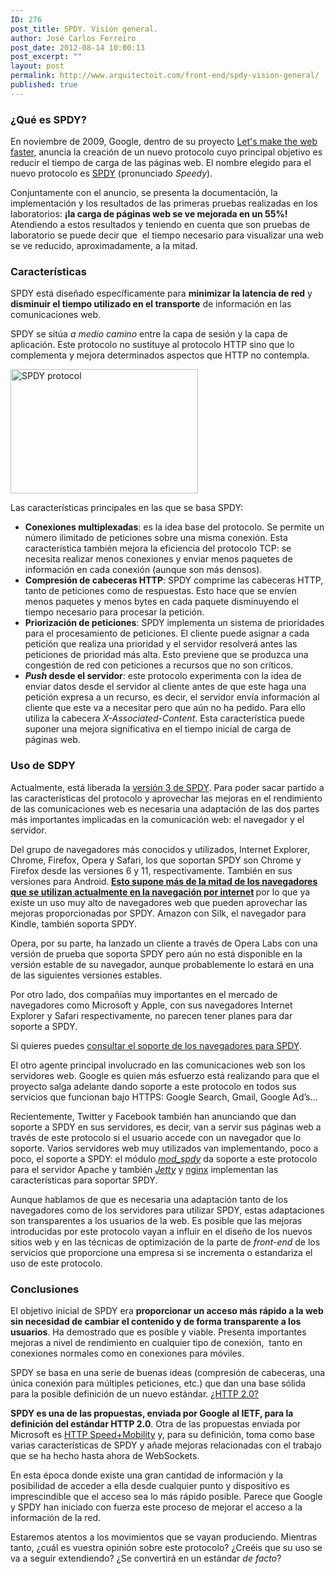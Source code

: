 ```yaml
---
ID: 276
post_title: SPDY. Visión general.
author: José Carlos Ferreiro
post_date: 2012-08-14 10:00:13
post_excerpt: ""
layout: post
permalink: http://www.arquitectoit.com/front-end/spdy-vision-general/
published: true
---
```

<h3>¿Qué es SPDY?</h3>
En noviembre de 2009, Google, dentro de su proyecto <a title="Let's make the web faster" href="https://developers.google.com/speed/?hl=es" target="_blank">Let's make the web faster</a>, anuncia la creación de un nuevo protocolo cuyo principal objetivo es reducir el tiempo de carga de las páginas web. El nombre elegido para el nuevo protocolo es <a title="SPDY" href="http://dev.chromium.org/spdy" target="_blank">SPDY</a> (pronunciado <em>Speedy</em>).

Conjuntamente con el anuncio, se presenta la documentación, la implementación y los resultados de las primeras pruebas realizadas en los laboratorios: <strong>¡la carga de páginas web se ve mejorada en un 55%!</strong> Atendiendo a estos resultados y teniendo en cuenta que son pruebas de laboratorio se puede decir que  el tiempo necesario para visualizar una web se ve reducido, aproximadamente, a la mitad.
<h3>Características</h3>
SPDY está diseñado específicamente para <strong>minimizar la latencia de red</strong> y <strong>disminuir el tiempo utilizado en el transporte</strong> de información en las comunicaciones web.

SPDY se sitúa <em>a medio camino</em> entre la capa de sesión y la capa de aplicación. Este protocolo no sustituye al protocolo HTTP sino que lo complementa y mejora determinados aspectos que HTTP no contempla.

<a href="http://www.arquitectoit.com/wp-content/uploads/2012/08/spdy_osi.jpg"><img class="alignnone size-medium wp-image-277 aligncenter" src="http://www.arquitectoit.com/wp-content/uploads/2012/08/spdy_osi-300x199.jpg" alt="SPDY protocol" width="300" height="199" /></a>

Las características principales en las que se basa SPDY:
<ul>
	<li><strong>Conexiones multiplexadas</strong>: es la idea base del protocolo. Se permite un número ilimitado de peticiones sobre una misma conexión. Esta característica también mejora la eficiencia del protocolo TCP: se necesita realizar menos conexiones y enviar menos paquetes de información en cada conexión (aunque son más densos).</li>
	<li><strong>Compresión de cabeceras HTTP</strong>: SPDY comprime las cabeceras HTTP, tanto de peticiones como de respuestas. Esto hace que se envíen menos paquetes y menos bytes en cada paquete disminuyendo el tiempo necesario para procesar la petición.</li>
	<li><strong>Priorización de peticiones</strong>: SPDY implementa un sistema de prioridades para el procesamiento de peticiones. El cliente puede asignar a cada petición que realiza una prioridad y el servidor resolverá antes las peticiones de prioridad más alta. Esto previene que se produzca una congestión de red con peticiones a recursos que no son críticos.</li>
	<li><strong><em>Push</em> desde el servidor</strong>: este protocolo experimenta con la idea de enviar datos desde el servidor al cliente antes de que este haga una petición expresa a un recurso, es decir, el servidor envía información al cliente que este va a necesitar pero que aún no ha pedido. Para ello utiliza la cabecera <em>X-Associated-Content</em>. Esta característica puede suponer una mejora significativa en el tiempo inicial de carga de páginas web.</li>
</ul>
<h3>Uso de SDPY</h3>
Actualmente, está liberada la <a title="Draft 3 SPDY" href="http://dev.chromium.org/spdy/spdy-protocol/spdy-protocol-draft3" target="_blank">versión 3 de SPDY</a>. Para poder sacar partido a las características del protocolo y aprovechar las mejoras en el rendimiento de las comunicaciones web es necesaria una adaptación de las dos partes más importantes implicadas en la comunicación web: el navegador y el servidor.

Del grupo de navegadores más conocidos y utilizados, Internet Explorer, Chrome, Firefox, Opera y Safari, los que soportan SPDY son Chrome y Firefox desde las versiones 6 y 11, respectivamente. También en sus versiones para Android.<strong> <a title="Uso de navegadores" href="http://gs.statcounter.com/#browser-ww-monthly-201202-201207-bar" target="_blank">Esto supone más de la mitad de los navegadores que se utilizan actualmente en la navegación por internet</a> </strong>por lo que ya existe un uso muy alto de navegadores web que pueden aprovechar las mejoras proporcionadas por SPDY. Amazon con Silk, el navegador para Kindle, también soporta SPDY.

Opera, por su parte, ha lanzado un cliente a través de Opera Labs con una versión de prueba que soporta SPDY pero aún no está disponible en la versión estable de su navegador, aunque probablemente lo estará en una de las siguientes versiones estables.

Por otro lado, dos compañías muy importantes en el mercado de navegadores como Microsoft y Apple, con sus navegadores Internet Explorer y Safari respectivamente, no parecen tener planes para dar soporte a SPDY.

Si quieres puedes <a title="Consultar soporte SPDY de tu navegador" href="http://caniuse.com/#feat=spdy">consultar el soporte de los navegadores para SPDY</a>.

El otro agente principal involucrado en las comunicaciones web son los servidores web. Google es quien más esfuerzo está realizando para que el proyecto salga adelante dando soporte a este protocolo en todos sus servicios que funcionan bajo HTTPS: Google Search, Gmail, Google Ad’s…

Recientemente, Twitter y Facebook también han anunciando que dan soporte a SPDY en sus servidores, es decir, van a servir sus páginas web a través de este protocolo si el usuario accede con un navegador que lo soporte. Varios servidores web muy utilizados van implementando, poco a poco, el soporte a SPDY: el módulo <em><a title="mod_spdy - Módulo de Apache para soportar SPDY" href="http://code.google.com/p/mod-spdy/" target="_blank">mod_spdy</a></em> da soporte a este protocolo para el servidor Apache y también <em><a title="Jetty" href="http://jetty.codehaus.org/jetty/" target="_blank">Jetty</a></em> y <a title="nginx" href="http://nginx.org/" target="_blank">nginx</a> implementan las características para soportar SPDY.

Aunque hablamos de que es necesaria una adaptación tanto de los navegadores como de los servidores para utilizar SPDY, estas adaptaciones son transparentes a los usuarios de la web. Es posible que las mejoras introducidas por este protocolo vayan a influir en el diseño de los nuevos sitios web y en las técnicas de optimización de la parte de <em>front-end</em> de los servicios que proporcione una empresa si se incrementa o estandariza el uso de este protocolo.
<h3>Conclusiones</h3>
El objetivo inicial de SPDY era <strong>proporcionar un acceso más rápido a la web sin necesidad de cambiar el contenido y de forma transparente a los usuarios</strong>. Ha demostrado que es posible y viable. Presenta importantes mejoras a nivel de rendimiento en cualquier tipo de conexión,  tanto en conexiones normales como en conexiones para móviles.

SPDY se basa en una serie de buenas ideas (compresión de cabeceras, una única conexión para múltiples peticiones, etc.) que dan una base sólida para la posible definición de un nuevo estándar. <a title="Propuestas HTTP 2.0" href="http://trac.tools.ietf.org/wg/httpbis/trac/wiki/Http2Proposals" target="_blank">¿HTTP 2.0?</a>

<strong>SPDY es una de las propuestas, enviada por Google al IETF, para la definición del estándar HTTP 2.0</strong>. Otra de las propuestas enviada por Microsoft es <a title="HTTP Speed+Mobility" href="http://blogs.msdn.com/b/interoperability/archive/2012/03/25/speed-and-mobility-an-approach-for-http-2-0-to-make-mobile-apps-and-the-web-faster.aspx" target="_blank">HTTP Speed+Mobility</a> y, para su definición, toma como base varias características de SPDY y añade mejoras relacionadas con el trabajo que se ha hecho hasta ahora de WebSockets.

En esta época donde existe una gran cantidad de información y la posibilidad de acceder a ella desde cualquier punto y dispositivo es imprescindible que el acceso sea lo más rápido posible. Parece que Google y SPDY han iniciado con fuerza este proceso de mejorar el acceso a la información de la red.

Estaremos atentos a los movimientos que se vayan produciendo. Mientras tanto, ¿cuál es vuestra opinión sobre este protocolo? ¿Creéis que su uso se va a seguir extendiendo? ¿Se convertirá en un estándar <em>de facto</em>?
